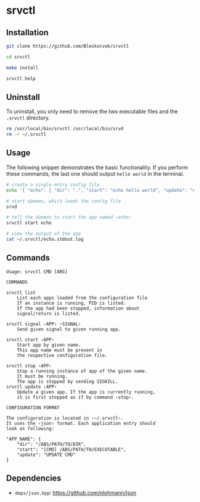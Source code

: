 # srvctl

## Installation

```bash
git clone https://github.com/Bleskocvok/srvctl

cd srvctl

make install

srvctl help
```

## Uninstall

To uninstall, you only need to remove the two executable files and
the `.srvctl` directory.

```bash
rm /usr/local/bin/srvctl /usr/local/bin/srvd
rm -r ~/.srvctl
```

## Usage

The following snippet demonstrates the basic functionality. If you perform these
commands, the last one should output `hello world` in the terminal.

```bash
# create a single-entry config file
echo '{ "echo": { "dir": ".", "start": "echo hello world", "update": "echo update" } }' > ~/.srvctl/.apps.json

# start daemon, which loads the config file
srvd

# tell the daemon to start the app named ‹echo›
srvctl start echo

# view the output of the app
cat ~/.srvctl/echo.stdout.log
```

## Commands

```
Usage: srvctl CMD [ARG]

COMMANDS

srvctl list 
    List each apps loaded from the configuration file
    If an instance is running, PID is listed.
    If the app had been stopped, information about
    signal/return is listed.

srvctl signal ‹APP› ‹SIGNAL› 
    Send given signal to given running app.

srvctl start ‹APP› 
    Start app by given name.
    This app name must be present in 
    the respective configuration file.

srvctl stop ‹APP› 
    Stop a running instance of app of the given name.
    It must be running.
    The app is stopped by sending SIGKILL.
srvctl update ‹APP› 
    Update a given app. If the app is currently running,
    it is first stopped as if by command ‹stop›.

CONFIGURATION FORMAT

The configuration is located in ‹~/.srvctl›.
It uses the ‹json› format. Each application entry should
look as following:

"APP_NAME": {
    "dir": "/ABS/PATH/TO/DIR",
    "start": "[CMD] /ABS/PATH/TO/EXECUTABLE",
    "update": "UPDATE CMD"
}
```

## Dependencies

- `deps/json.hpp`: https://github.com/nlohmann/json
